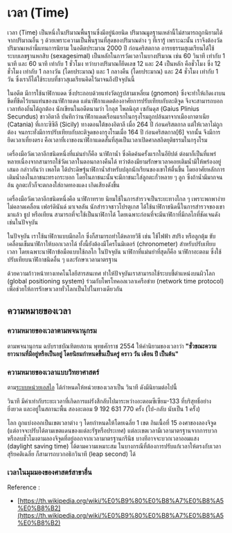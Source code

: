 เวลา (Time)
=====

เวลา (Time) เป็นหนึ่งในปริมาณพื้นฐานซึ่งมีอยู่น้อยนิด ปริมาณมูลฐานเหล่านี้ไม่สามารถถูกนิยามได้จากปริมาณอื่น ๆ ด้วยเพราะความเป็นพื้นฐานที่สุดของปริมาณต่าง ๆ ที่เรารู้ เพราะฉะนั้น เราจึงต้องวัดปริมาณเหล่านี้แทนการนิยาม ในอดีตประมาณ 2000 ปี ก่อนคริสตกาล อารยธรรมสุเมเรียนได้ใช้ระบบเลขฐานหกสิบ (sexagesimal) เป็นหลักในการวัดเวลาในบางปริมาณ เช่น 60 วินาที เท่ากับ 1 นาที และ 60 นาที เท่ากับ 1 ชั่วโมง ทว่าบางปริมาณก็ยึดเลข 12 และ 24 เป็นหลัก คือชั่วโมง ซึ่ง 12 ชั่วโมง เท่ากับ 1 กลางวัน (โดยประมาณ) และ 1 กลางคืน (โดยประมาณ) และ 24 ชั่วโมง เท่ากับ 1 วัน ซึ่งเราก็ได้ใช้ระบบที่ชาวสุเมเรียนคิดไว้มาจนถึงปัจจุบันนี้

ในอดีต มีการใช้นาฬิกาแดด ซึ่งประกอบด้วยแท่งวัตถุรูปสามเหลี่ยม (gnomon) ซึ่งจะทำให้เกิดเงาบนขีดที่ขีดไว้บนแท่นของนาฬิกาแดด แต่นาฬิกาแดดต้องอาศัยการปรับเทียบกับละติจูด จึงจะสามารถบอกเวลาท้องถิ่นได้ถูกต้อง นักเขียนในอดีตนามว่า ไกอุส ไพลนิอุส เซกันดุส (Gaius Plinius Secundus) ชาวอิตาลี บันทึกว่านาฬิกาแดดเรือนแรกในกรุงโรมถูกปล้นมาจากเมืองกาตาเนีย (Catania) ที่เกาะซิซิลี (Sicily) ทางตอนใต้ของอิตาลี เมื่อ 264 ปี ก่อนคริสตกาล แต่ให้เวลาไม่ถูกต้อง จนกระทั่งมีการปรับเทียบกับละติจูดของกรุงโรมเมื่อ 164 ปี ก่อนคริสตกาล[6] จากนั้น จึงมีการยึดเวลาเที่ยงตรง คือเวลาที่เงาของนาฬิกาแดดสั้นที่สุดเป็นเวลาเปิดศาลสถิตยุติธรรมในกรุงโรม

เครื่องมือวัดเวลาอีกชนิดหนึ่งที่แม่นยำก็คือ นาฬิกาน้ำ ซึ่งคิดค้นครั้งแรกในอียิปต์ ต่อมาก็เป็นที่แพร่หลายเนื่องจากสามารถใช้วัดเวลาในตอนกลางคืนได้ ทว่าต้องมียามรักษาเวลาคอยเติมน้ำมิให้พร่องอยู่เสมอ กล่าวกันว่า เพลโต ได้ประดิษฐ์นาฬิกาน้ำสำหรับปลุกนักเรียนของเขาให้ตื่นขึ้น โดยอาศัยหลักการเติมน้ำลงในภาชนะทรงกระบอก โดยในภาชนะนั้นจะมีภาชนะใส่ลูกตะกั่วหลาย ๆ ลูก ซึ่งถ้าน้ำมีมากจนล้น ลูกตะกั่วก็จะตกลงใส่ถาดทองแดง เกิดเสียงดังขึ้น

เครื่องมือวัดเวลาอีกชนิดหนึ่งคือ นาฬิกาทราย นิยมใช้ในการสำรวจเป็นระยะทางไกล ๆ เพราะพกพาง่าย ไม่คลาดเคลื่อน เฟอร์ดินันด์ มาเจลลัน นักสำรวจชาวโปรตุเกส ได้ใช้นาฬิกาชนิดนี้ในการสำรวจของเขามาแล้ว ธูป หรือเทียน สามารถที่จะใช้เป็นนาฬิกาได้ โดยเฉพาะก่อนที่จะมีนาฬิกาที่มีกลไกที่ชัดเจนดังเช่นในปัจจุบัน

ในปัจจุบัน เราใช้นาฬิกาแบบมีกลไก ซึ่งก็สามารถทำได้หลายวิธี เช่น ใช้ไฟฟ้า สปริง หรือลูกตุ้ม ขับเคลื่อนเข็มนาฬิกาให้บอกเวลาได้ ทั้งนี้ยังต้องมีโครโนมิเตอร์ (chronometer) สำหรับปรับเทียบเวลา โดยเฉพาะนาฬิกาข้อมือแบบใช้กลไก ในปัจจุบัน นาฬิกาที่แม่นยำที่สุดก็คือ นาฬิกาอะตอม ซึ่งใช้ปรับเทียบนาฬิกาชนิดอื่น ๆ และรักษาเวลามาตรฐาน

ด้วยความก้าวหน้าทางเทคโนโลยีสารสนเทศ ทำให้ปัจจุบันเราสามารถใช้ระบบชี้ตำแหน่งบนผิวโลก (global positioning system) ร่วมกับโพรโทคอลเวลาเครือข่าย (network time protocol) เพื่อช่วยให้การรักษาเวลาทั่วโลกเป็นไปในทางเดียวกัน

## ความหมายของเวลา

### ความหมายของเวลาตามพจนานุกรม

ตามพจนานุกรม ฉบับราชบัณฑิตยสถาน พุทธศักราช 2554 ให้คำนิยามของเวลาว่า **"ชั่วขณะความยาวนานที่มีอยู่หรือเป็นอยู่ โดยนิยมกำหนดขึ้นเป็นครู่ คราว วัน เดือน ปี เป็นต้น"**

### ความหมายของเวลาแบบวิทยาศาสตร์

ตาม[ระบบหน่วยเอสไอ](https://th.wikipedia.org/wiki/%E0%B8%AB%E0%B8%99%E0%B9%88%E0%B8%A7%E0%B8%A2%E0%B9%80%E0%B8%AD%E0%B8%AA%E0%B9%84%E0%B8%AD) ได้กำหนดให้หน่วยของเวลาเป็น วินาที ดังมีนิยามต่อไปนี้

วินาที มีค่าเท่ากับระยะเวลาที่เกิดการแผ่รังสีกลับไปมาระหว่างอะตอมซีเซียม-133 ที่บริสุทธิ์อย่างยิ่งยวด และอยู่ในสถานะพื้น สองอะตอม 9 192 631 770 ครั้ง (ไป-กลับ นับเป็น 1 ครั้ง)

โลก ถูกแบ่งออกเป็นเขตเวลาต่าง ๆ โดยกำหนดให้โดยเฉลี่ย 1 เขต กินเนื้อที่ 15 องศาของลองจิจูด (แต่อาจจะปรับได้ตามเขตแดนของแต่ละรัฐหรือประเทศ) แต่ละเขตเวลามีเวลามาตรฐานจากการบวกหรือลบชั่วโมงตามลองจิจูดที่อยู่ออกจากเวลามาตรฐานกรีนิช บางทีอาจจะบวกเวลาออมแสง (daylight saving time) ได้ตามความเหมาะสม ในบางกรณีที่ต้องการปรับแก้เวลาให้ตรงกับเวลาสุริยคติเฉลี่ย ก็สามารถบวกอธิกวินาที (leap second) ได้


### เวลาในมุมมองของศาสตร์สาขาอื่น














Reference :
- [https://th.wikipedia.org/wiki/%E0%B9%80%E0%B8%A7%E0%B8%A5%E0%B8%B2](https://th.wikipedia.org/wiki/%E0%B9%80%E0%B8%A7%E0%B8%A5%E0%B8%B2)
<!--stackedit_data:
eyJoaXN0b3J5IjpbNTMyMjcxNDI3XX0=
-->